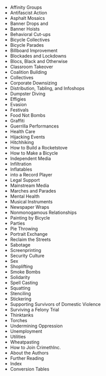 - Affinity Groups
- Antifascist Action
- Asphalt Mosaics
- Banner Drops and
- Banner Hoists
- Behavioral Cut-ups
- Bicycle Collectives
- Bicycle Parades
- Billboard Improvement
- Blockades and Lockdowns
- Blocs, Black and Otherwise
- Classroom Takeover
- Coalition Building
- Collectives
- Corporate Downsizing
- Distribution, Tabling, and Infoshops
- Dumpster Diving
- Effigies
- Evasion
- Festivals
- Food Not Bombs
- Graffiti
- Guerrilla Performances
- Health Care
- Hijacking Events
- Hitchhiking
- How to Build a Rocketstove
- How to Make a Bicycle
- Independent Media
- Infiltration
- Inflatables
- into a Record Player
- Legal Support
- Mainstream Media
- Marches and Parades
- Mental Health
- Musical Instruments
- Newspaper Wraps
- Nonmonogamous Relationships
- Painting by Bicycle
- Parties
- Pie Throwing
- Portrait Exchange
- Reclaim the Streets
- Sabotage
- Screenprinting
- Security Culture
- Sex
- Shoplifting
- Smoke Bombs
- Solidarity
- Spell Casting
- Squatting
- Stenciling
- Stickering
- Supporting Survivors of Domestic Violence
- Surviving a Felony Trial
- Thinktanks
- Torches
- Undermining Oppression
- Unemployment
- Utilities
- Wheatpasting
- How to Join CrimethInc.
- About the Authors
- Further Reading
- Index
- Conversion Tables
